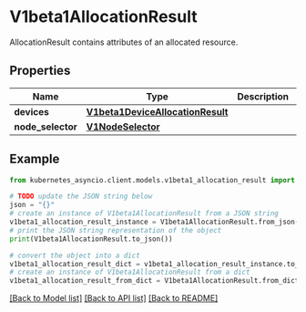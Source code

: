# V1beta1AllocationResult

AllocationResult contains attributes of an allocated resource.

## Properties

Name | Type | Description | Notes
------------ | ------------- | ------------- | -------------
**devices** | [**V1beta1DeviceAllocationResult**](V1beta1DeviceAllocationResult.md) |  | [optional] 
**node_selector** | [**V1NodeSelector**](V1NodeSelector.md) |  | [optional] 

## Example

```python
from kubernetes_asyncio.client.models.v1beta1_allocation_result import V1beta1AllocationResult

# TODO update the JSON string below
json = "{}"
# create an instance of V1beta1AllocationResult from a JSON string
v1beta1_allocation_result_instance = V1beta1AllocationResult.from_json(json)
# print the JSON string representation of the object
print(V1beta1AllocationResult.to_json())

# convert the object into a dict
v1beta1_allocation_result_dict = v1beta1_allocation_result_instance.to_dict()
# create an instance of V1beta1AllocationResult from a dict
v1beta1_allocation_result_from_dict = V1beta1AllocationResult.from_dict(v1beta1_allocation_result_dict)
```
[[Back to Model list]](../README.md#documentation-for-models) [[Back to API list]](../README.md#documentation-for-api-endpoints) [[Back to README]](../README.md)


